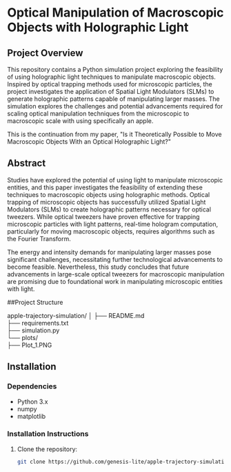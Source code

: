 # Optical Manipulation of Macroscopic Objects with Holographic Light

## Project Overview

This repository contains a Python simulation project exploring the feasibility of using holographic light techniques to manipulate macroscopic objects. Inspired by optical trapping methods used for microscopic particles, the project investigates the application of Spatial Light Modulators (SLMs) to generate holographic patterns capable of manipulating larger masses. The simulation explores the challenges and potential advancements required for scaling optical manipulation techniques from the microscopic to macroscopic scale with using specifically an apple. 

This is the continuation from my paper, "Is it Theoretically Possible to Move Macroscopic Objects With an Optical Holographic Light?"


## Abstract

Studies have explored the potential of using light to manipulate microscopic entities, and this paper investigates the feasibility of extending these techniques to macroscopic objects using holographic methods. Optical trapping of microscopic objects has successfully utilized Spatial Light Modulators (SLMs) to create holographic patterns necessary for optical tweezers. While optical tweezers have proven effective for trapping microscopic particles with light patterns, real-time hologram computation, particularly for moving macroscopic objects, requires algorithms such as the Fourier Transform.

The energy and intensity demands for manipulating larger masses pose significant challenges, necessitating further technological advancements to become feasible. Nevertheless, this study concludes that future advancements in large-scale optical tweezers for macroscopic manipulation are promising due to foundational work in manipulating microscopic entities with light.

##Project Structure

apple-trajectory-simulation/
│
├── README.md          
├── requirements.txt   
├── simulation.py      
└── plots/            
├── Plot_1.PNG 



## Installation

### Dependencies

- Python 3.x
- numpy
- matplotlib

### Installation Instructions

1. Clone the repository:
   ```bash
   git clone https://github.com/genesis-lite/apple-trajectory-simulation.git

